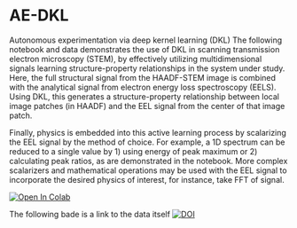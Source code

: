 # AE-DKL
Autonomous experimentation via deep kernel learning (DKL)
The following notebook and data demonstrates the use of DKL in scanning transmission electron microscopy (STEM), by effectively utilizing multidimensional signals learning structure-property relationships in the system under study.
Here, the full structural signal from the HAADF-STEM image is combined with the analytical signal from electron energy loss spectroscopy (EELS).
Using DKL, this generates a structure-property relationship between local image patches (in HAADF) and the EEL signal from the center of that image patch.

Finally, physics is embedded into this active learning process by scalarizing the EEL signal by the method of choice. For example, a 1D spectrum can be reduced to a single value by 1) using energy of peak maximum or 2) calculating peak ratios, as are demonstrated in the notebook. More complex scalarizers and mathematical operations may be used with the EEL signal to incorporate the desired physics of interest, for instance, take FFT of signal.

[![Open In Colab](https://colab.research.google.com/assets/colab-badge.svg)](https://colab.research.google.com/github/kevinroccapriore/AE-DKL/blob/main/AE_STEM_DKL_BO.ipynb)

The following bade is a link to the data itself
<a href="https://zenodo.org/badge/latestdoi/393487561"><img src="https://zenodo.org/badge/393487561.svg" alt="DOI"></a>





